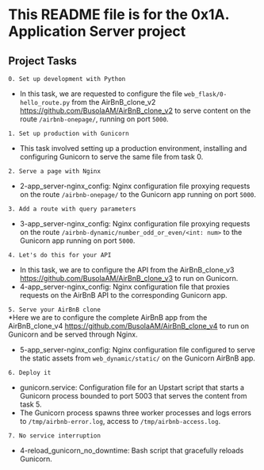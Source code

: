 # This README file is for the 0x1A. Application Server project

## Project Tasks

```0. Set up development with Python``` 
  * In this task, we are requested to configure the file `web_flask/0-hello_route.py` from the AirBnB_clone_v2 https://github.com/BusolaAM/AirBnB_clone_v2 to serve content on the route `/airbnb-onepage/`, running on port `5000`.

```1. Set up production with Gunicorn```
  * This task involved setting up a production environment, installing and configuring Gunicorn to serve the same file from task 0.

```2. Serve a page with Nginx```    
  * 2-app_server-nginx_config: Nginx configuration file proxying requests on the route `/airbnb-onepage/` to the Gunicorn app running on port `5000`.

```3. Add a route with query parameters```  
  * 3-app_server-nginx_config: Nginx configuration file proxying requests on the route `/airbnb-dynamic/number_odd_or_even/<int: num>` to the Gunicorn app running on port `5000`.

```4. Let's do this for your API``` 
  * In this task, we are to configure the API from the AirBnB_clone_v3 https://github.com/BusolaAM/AirBnB_clone_v3 to run on Gunicorn. 
  * 4-app_server-nginx_config: Nginx configuration file that proxies requests on the AirBnB API to the corresponding Gunicorn app.

```5. Serve your AirBnB clone```    
  *Here we are to configure the complete AirBnB app from the AirBnB_clone_v4 https://github.com/BusolaAM/AirBnB_clone_v4 to run on Gunicorn and be served through Nginx.  
  * 5-app_server-nginx_config: Nginx configuration file configured to serve the static assets from `web_dynamic/static/` on the Gunicorn AirBnB app.

```6. Deploy it```  
  * gunicorn.service: Configuration file for an Upstart script that starts a Gunicorn process bounded to port 5003 that serves the content from task 5.    
  * The Gunicorn process spawns three worker processes and logs errors to `/tmp/airbnb-error.log`, access to `/tmp/airbnb-access.log`.

```7. No service interruption```    
  * 4-reload_gunicorn_no_downtime: Bash script that gracefully reloads Gunicorn.
